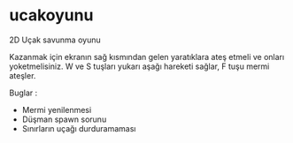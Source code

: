 # ucakoyunu
2D Uçak savunma oyunu

Kazanmak için ekranın sağ kısmından gelen yaratıklara ateş etmeli ve onları yoketmelisiniz. 
W ve S tuşları yukarı aşağı hareketi sağlar, F tuşu mermi ateşler.



Buglar :

- Mermi yenilenmesi
- Düşman spawn sorunu
- Sınırların uçağı durduramaması
